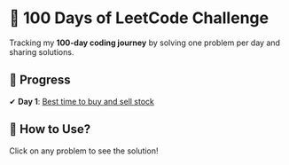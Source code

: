 # 🚀 100 Days of LeetCode Challenge  

Tracking my **100-day coding journey** by solving one problem per day and sharing solutions.  

## 📅 Progress  
✔ **Day 1**: [Best time to buy and sell stock](best_time_to_buy_and_sell_stock_01_solution.cpp) 

## 📌 How to Use?  
Click on any problem to see the solution!
